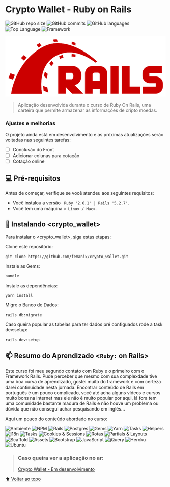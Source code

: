 # Crypto Wallet - Ruby on Rails

<!---Esses são exemplos. Veja https://shields.io para outras pessoas ou para personalizar este conjunto de escudos. Você pode querer incluir dependências, status do projeto e informações de licença aqui--->



![GitHub repo size](https://img.shields.io/github/repo-size/femanix/crypto_wallet?style=social)
![GitHub commits](https://img.shields.io/github/commit-activity/y/femanix/crypto_wallet?label=Commits&logo=github&style=social)
![GitHub languages](https://img.shields.io/github/languages/count/femanix/crypto_wallet?label=Linguagens&logo=ruby&style=social)
![Top Language](https://img.shields.io/github/languages/top/femanix/crypto_wallet?logo=ruby&style=social)
![Framework](https://img.shields.io/badge/Framework-Rails-red?style=social&logo=appveyor)

<img src="rails.svg.png" alt="exemplo imagem">

> Aplicação desenvolvida durante o curso de Ruby On Rails, uma carteira que permite armazenar as informações de cripto moedas.
### Ajustes e melhorias

O projeto ainda está em desenvolvimento e as próximas atualizações serão voltadas nas seguintes tarefas:

- [ ] Conclusão do Front
- [ ] Adicionar colunas para cotação
- [ ] Cotação online

## 💻 Pré-requisitos

Antes de começar, verifique se você atendeu aos seguintes requisitos:
<!---Estes são apenas requisitos de exemplo. Adicionar, duplicar ou remover conforme necessário--->
* Você instalou a versão  ` Ruby '2.6.1' | Rails '5.2.7'`. 
* Você tem uma máquina `< Linux / Mac>`. 

## 🚀 Instalando <crypto_wallet>

Para instalar o <crypto_wallet>, siga estas etapas:

Clone este repositório:
```
git clone https://github.com/femanix/crypto_wallet.git
```

Instale as Gems:
```
bundle
```

Instale  as dependências:
```
yarn install
```

Migre o Banco de Dados:
```
rails db:migrate
```
Caso queira popular as tabelas para ter dados pré configuados rode a task dev:setup:
```
rails dev:setup
```

## 📫 Resumo do Aprendizado <`Ruby:` on Rails>

Este curso foi meu segundo contato com Ruby e o primeiro com o Framework Rails. Pude perceber que mesmo com sua complexdade tive uma boa curva de aprendizado, gostei muito do framework e com certeza darei continuidade nesta jornada. Encontrar conteúdo de Rails em português é um pouco complicado, você até acha alguns vídeos e cursos muito bons na internet mas ele não é muito popular por aqui, lá fora tem uma comunidade bastante madura de Rails e não houve um problema ou dúvida que não consegui achar pesquisando em inglês... 

Aqui um pouco do conteúdo abordado no curso:

![Ambiente](https://img.shields.io/badge/Como%20configurar%20o%20ambiente%20-0078d7.svg?style=for-the-badge&logo=visual-studio-code&logoColor=white)
![NPM](https://img.shields.io/badge/NPM-%23000000.svg?style=for-the-badge&logo=npm&logoColor=white)
![Rails](https://img.shields.io/badge/Rails-%23CC0000.svg?style=for-the-badge&logo=ruby-on-rails&logoColor=white)
![Postgres](https://img.shields.io/badge/postgres-%23316192.svg?style=for-the-badge&logo=postgresql&logoColor=white)
![Gems](https://img.shields.io/badge/Gems-FFB387?style=for-the-badge&logo=sketch&logoColor=black)
![Yarn](https://img.shields.io/badge/yarn-%232C8EBB.svg?style=for-the-badge&logo=yarn&logoColor=white)
![Tasks](https://img.shields.io/badge/Tasks-%23DD0031.svg?style=for-the-badge&logo=redis&logoColor=white)
![Helpers](https://img.shields.io/badge/helpers-%23CC0000.svg?style=for-the-badge&logo=ruby-on-rails&logoColor=white)
![I18n](https://img.shields.io/badge/I18n-FF9800?style=for-the-badge&logo=dialogflow&logoColor=white)
![Tasks](https://img.shields.io/badge/Tasks-%23CC0000.svg?style=for-the-badge&logo=ruby-on-rails&logoColor=white)
![Cookies & Sessions](https://img.shields.io/badge/Cookies%20&%20Sessions-000?style=for-the-badge&logo=ghost&logoColor=yellow)
![Rotas](https://img.shields.io/badge/Rotas-%23CC0000.svg?style=for-the-badge&logo=ruby-on-rails&logoColor=white)
![Partials & Layouts](https://img.shields.io/badge/Partials%20&%20Layouts-0A0A0A?style=for-the-badge&logo=devdotto&logoColor=white)
![Scaffold](https://img.shields.io/badge/Scaffold-%230A0FF9.svg?style=for-the-badge&logo=ros&logoColor=white)
![Assets](https://img.shields.io/badge/Assets-666666?style=for-the-badge&logo=microsoft&logoColor=white)
![Bootstrap](https://img.shields.io/badge/bootstrap-%23563D7C.svg?style=for-the-badge&logo=bootstrap&logoColor=white)
![JavaScript](https://img.shields.io/badge/javascript-%23323330.svg?style=for-the-badge&logo=javascript&logoColor=%23F7DF1E)
![jQuery](https://img.shields.io/badge/jquery-%230769AD.svg?style=for-the-badge&logo=jquery&logoColor=white)
![Heroku](https://img.shields.io/badge/heroku-%23430098.svg?style=for-the-badge&logo=heroku&logoColor=white)
![Ubuntu](https://img.shields.io/badge/Ubuntu-E95420?style=for-the-badge&logo=ubuntu&logoColor=white)

> ### Caso queira ver a aplicação no ar:
> [Crypto Wallet - Em desenvolvimento](https://crypto-wallet-femanix.herokuapp.com/)

[⬆ Voltar ao topo](#crypto_wallet)<br>
